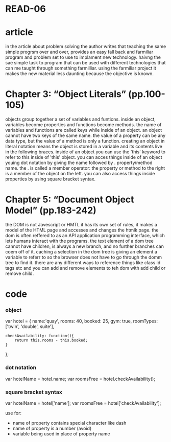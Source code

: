 # READ-06
# article
in the article about problem solving the author writes that teaching the same simple progrsm over and over, provides an easy fall back and farmiliar program and problem set to use to implament new technology. haivng the sae simple task to program that can be used with different technologies that can me taught through something farmilliar. using the farmiliar project it makes the new material less daunting because the objective is known. 

# Chapter 3: “Object Literals” (pp.100-105)
objects group together a set of variables and funtions. inside an object, variables become properties and functions become methods. the name of variables and functions are called keys while inside of an object. an object cannot have two keys of the same name. the value of a property can be any data type, but the value of a method is only a function. creating an object in literal notation means the object is stored in a variable and its contents live in the following braces. inside of an object you can use the 'this' keyword to refer to this inside of 'this' object. you can acces things inside of an object youing dot notation by giving the name followed by . property/method name. the . is called a member operator: the property or method to the right is a member of the object on the left. you can also access things inside properties by using square bracket syntax. 

# Chapter 5: “Document Object Model” (pp.183-242)
the DOM is not Javescript or HMTL it has its own set of rules, it makes a model of the HTML page and accesses and changes the htmlk page. the dom is often reffered to as an API application programming interface, which lets humans interact with the programs. the text element of a dom tree cannot have children, is always a new branch, and no further branches can coem off of it. caching a selection in the dom tree is giving an element a variable to referr to so the browser does not have to go through the domm tree to find it. there are any different ways to reference things like class id tags etc and you can add and remove elements to teh dom with add child or remove child. 

# code
### object 

var hotel = {
    name:'quay',
    rooms: 40,
    booked: 25,
    gym: true, 
    roomTypes: ['twin', 'double', suite'],

    checkAvailability: function(){
        return this.rooms - this.booked;
    }
};

### dot notation
var hotelName = hotel.name;
var roomsFree = hotel.checkAvailability();

### square bracket syntax
var hotelName = hotel['name'];
var roomsFree = hotel['checkAvailability'];

use for:
- name of property contains special character like dash
- name of property is a number (avoid)
- variable being used in place of property name